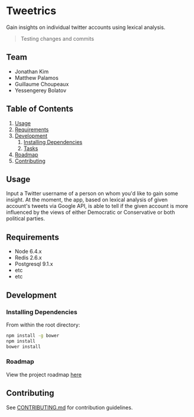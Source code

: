 # Tweetrics
Gain insights on individual twitter accounts using lexical analysis.
> Testing changes and commits
## Team

  - Jonathan Kim
  - Matthew Palamos
  - Guillaume Choupeaux
  - Yessengerey Bolatov

## Table of Contents

1. [Usage](#Usage)
1. [Requirements](#requirements)
1. [Development](#development)
    1. [Installing Dependencies](#installing-dependencies)
    1. [Tasks](#tasks)
1. [Roadmap](#roadmap)
1. [Contributing](#contributing)

## Usage

Input a Twitter username of a person on whom you'd like to gain some insight. At the moment, the app, based on lexical analysis of given account's tweets via Google API, is able to tell if the given account is more influenced by the views of either Democratic or Conservative or both political parties.

## Requirements

- Node 6.4.x
- Redis 2.6.x
- Postgresql 9.1.x
- etc
- etc

## Development

### Installing Dependencies

From within the root directory:

```sh
npm install -g bower
npm install
bower install
```

### Roadmap

View the project roadmap [here](https://docs.google.com/spreadsheets/d/1DDk2VbJyoYA3AtEJKZARK62inANgrycThp2gscf3SHY/edit?usp=sharing)


## Contributing

See [CONTRIBUTING.md](CONTRIBUTING.md) for contribution guidelines.
